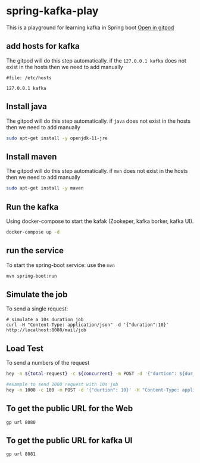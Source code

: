 # spring-kafka-play
This is a playground for learning kafka in Spring boot
[Open in gitpod](https://gitpod.io/#https://github.com/tamnm/spring-kafka-play)

## add hosts for kafka

The gitpod will do this step automatically.
if the `127.0.0.1 kafka` does not exist in the hosts then we need to add manually

```
#file: /etc/hosts

127.0.0.1 kafka
```

## Install java

The gitpod will do this step automatically.
if `java` does not exist in the hosts then we need to add manually

```bash
sudo apt-get install -y openjdk-11-jre
```

## Install maven

The gitpod will do this step automatically.
if `mvn` does not exist in the hosts then we need to add manually

```bash
sudo apt-get install -y maven
```

## Run the kafka

Using docker-compose to  start the kafak (Zookeper, kafka borker, kafka UI).

```bash
docker-compose up -d
```

## run the service

To start the spring-boot service: use the `mvn`

```bash
mvn spring-boot:run
```

## Simulate the job

To send a single request:

```
# simulate a 10s duration job
curl -H "Content-Type: application/json" -d '{"duration":10}' http://localhost:8080/mail/job
```

## Load Test

To send a numbers of the request
```bash
hey -n ${total-request} -c ${concurrent} -m POST -d '{"durtion": ${dur_in_second}}' -H "Content-Type: application/json" http://localhost:8080/mail/job

#example to send 1000 request with 10s job
hey -n 1000 -c 100 -m POST -d '{"durtion": 10}' -H "Content-Type: application/json" http://localhost:8080/mail/job

```
## To get the public URL for the Web
```
gp url 8080
```

## To get the public URL for kafka UI
```
gp url 8081
```